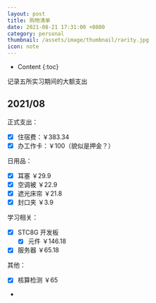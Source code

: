 ```yaml
---
layout: post
title: 购物清单
date: 2021-08-21 17:31:00 +0800
category: personal
thumbnail: /assets/image/thumbnail/rarity.jpg
icon: note
---
```


* Content
{:toc}

记录五所实习期间的大额支出
<!--more-->

## 2021/08

正式支出：

- [x] 住宿费：￥383.34
- [x] 办工作卡：￥100（貌似是押金？）

日用品：

- [x] 耳塞 ￥29.9
- [x] 空调被 ￥22.9
- [x] 遮光床帘 ￥21.8
- [x] 封口夹 ￥3.9

学习相关：

- [x] STC8G 开发板
  - [x] 元件 ￥146.18
- [x] 服务器 ￥65.18

其他：

- [x] 核算检测 ￥65
-